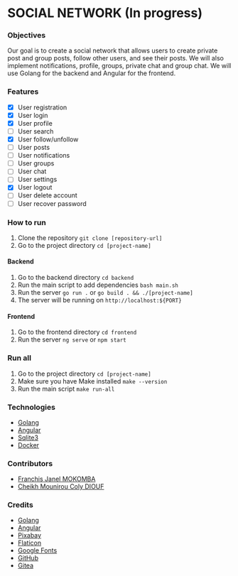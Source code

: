 # SOCIAL NETWORK (In progress)

### Objectives
Our goal is to create a social network that allows users to create private post and group posts, follow other users, and see their posts. We will also implement notifications, profile, groups, private chat and group chat. We will use Golang for the backend and Angular for the frontend.

### Features
- [x] User registration
- [x] User login
- [x] User profile
- [ ] User search
- [x] User follow/unfollow
- [ ] User posts
- [ ] User notifications
- [ ] User groups
- [ ] User chat
- [ ] User settings
- [x] User logout
- [ ] User delete account
- [ ] User recover password

### How to run
1. Clone the repository `git clone [repository-url]`
2. Go to the project directory `cd [project-name]`

#### Backend
1. Go to the backend directory `cd backend`
2. Run the main script to add dependencies `bash main.sh`
3. Run the server `go run .` or `go build . && ./[project-name]`
4. The server will be running on `http://localhost:${PORT}`

#### Frontend
1. Go to the frontend directory `cd frontend`
2. Run the server `ng serve` or `npm start`

### Run all
1. Go to the project directory `cd [project-name]`
2. Make sure you have Make installed `make --version`
3. Run the main script `make run-all`

### Technologies
- [Golang](https://golang.org/)
- [Angular](https://angular.io/)
- [Sqlite3](https://www.sqlite.org/index.html)
- [Docker](https://www.docker.com/)

### Contributors
- [Franchis Janel MOKOMBA](https://learn.zone01dakar.sn/git/fmokomba)
- [Cheikh Mounirou Coly DIOUF](https://learn.zone01dakar.sn/git/cheikhmodiouf)

### Credits
- [Golang](https://golang.org/)
- [Angular](https://angular.io/)
- [Pixabay](https://pixabay.com/)
- [Flaticon](https://www.flaticon.com/)
- [Google Fonts](https://fonts.google.com/)
- [GitHub](https://github.com)
- [Gitea](https://gitea.io/)